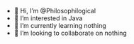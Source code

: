 - 👋 Hi, I’m @Philosophilogical
- 👀 I’m interested in Java
- 🌱 I’m currently learning nothing
- 💞️ I’m looking to collaborate on nothing

<!---
Philosophilogical/Philosophilogical is a ✨ special ✨ repository because its `README.md` (this file) appears on your GitHub profile.
You can click the Preview link to take a look at your changes.
--->
